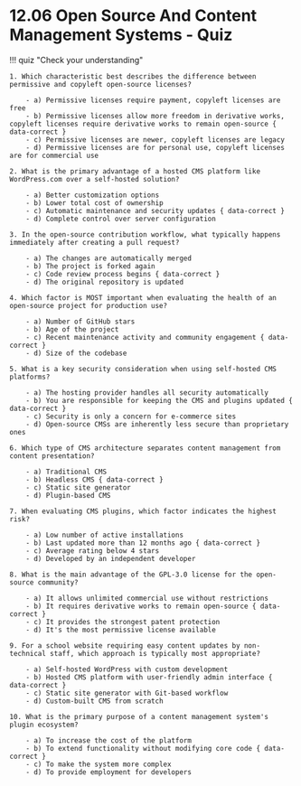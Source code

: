 # 12.06 Open Source And Content Management Systems - Quiz

!!! quiz "Check your understanding"

    1. Which characteristic best describes the difference between permissive and copyleft open-source licenses?

        - a) Permissive licenses require payment, copyleft licenses are free
        - b) Permissive licenses allow more freedom in derivative works, copyleft licenses require derivative works to remain open-source { data-correct }
        - c) Permissive licenses are newer, copyleft licenses are legacy
        - d) Permissive licenses are for personal use, copyleft licenses are for commercial use

    2. What is the primary advantage of a hosted CMS platform like WordPress.com over a self-hosted solution?

        - a) Better customization options
        - b) Lower total cost of ownership
        - c) Automatic maintenance and security updates { data-correct }
        - d) Complete control over server configuration

    3. In the open-source contribution workflow, what typically happens immediately after creating a pull request?

        - a) The changes are automatically merged
        - b) The project is forked again
        - c) Code review process begins { data-correct }
        - d) The original repository is updated

    4. Which factor is MOST important when evaluating the health of an open-source project for production use?

        - a) Number of GitHub stars
        - b) Age of the project
        - c) Recent maintenance activity and community engagement { data-correct }
        - d) Size of the codebase

    5. What is a key security consideration when using self-hosted CMS platforms?

        - a) The hosting provider handles all security automatically
        - b) You are responsible for keeping the CMS and plugins updated { data-correct }
        - c) Security is only a concern for e-commerce sites
        - d) Open-source CMSs are inherently less secure than proprietary ones

    6. Which type of CMS architecture separates content management from content presentation?

        - a) Traditional CMS
        - b) Headless CMS { data-correct }
        - c) Static site generator
        - d) Plugin-based CMS

    7. When evaluating CMS plugins, which factor indicates the highest risk?

        - a) Low number of active installations
        - b) Last updated more than 12 months ago { data-correct }
        - c) Average rating below 4 stars
        - d) Developed by an independent developer

    8. What is the main advantage of the GPL-3.0 license for the open-source community?

        - a) It allows unlimited commercial use without restrictions
        - b) It requires derivative works to remain open-source { data-correct }
        - c) It provides the strongest patent protection
        - d) It's the most permissive license available

    9. For a school website requiring easy content updates by non-technical staff, which approach is typically most appropriate?

        - a) Self-hosted WordPress with custom development
        - b) Hosted CMS platform with user-friendly admin interface { data-correct }
        - c) Static site generator with Git-based workflow
        - d) Custom-built CMS from scratch

    10. What is the primary purpose of a content management system's plugin ecosystem?

        - a) To increase the cost of the platform
        - b) To extend functionality without modifying core code { data-correct }
        - c) To make the system more complex
        - d) To provide employment for developers
